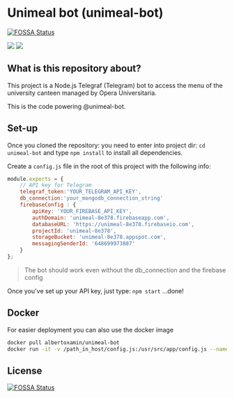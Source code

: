 # Unimeal bot (unimeal-bot)
[![FOSSA Status](https://app.fossa.io/api/projects/git%2Bgithub.com%2Falbertoxamin%2Funimeal-bot.svg?type=shield)](https://app.fossa.io/projects/git%2Bgithub.com%2Falbertoxamin%2Funimeal-bot?ref=badge_shield)

[![](https://images.microbadger.com/badges/version/albertoxamin/unimeal-bot.svg)](https://microbadger.com/images/albertoxamin/unimeal-bot)
[![](https://images.microbadger.com/badges/image/albertoxamin/unimeal-bot.svg)](https://microbadger.com/images/albertoxamin/unimeal-bot)

## What is this repository about?
This project is a Node.js Telegraf (Telegram) bot to access the menu of the university canteen managed by Opera Universitaria.

This is the code powering @unimeal-bot.

## Set-up
Once you cloned the repository:
you need to enter into project dir: `cd unimeal-bot`
and type `npm install` to install all dependencies.

Create a `config.js` file in the root of this project with the following info:
```javascript
module.exports = {
    // API key for Telegram
    telegraf_token:'YOUR_TELEGRAM_API_KEY',
    db_connection:'your_mongodb_connection_string'
    firebaseConfig : {
        apiKey: 'YOUR_FIREBASE_API_KEY',
        authDomain: 'unimeal-8e378.firebaseapp.com',
        databaseURL: 'https://unimeal-8e378.firebaseio.com',
        projectId: 'unimeal-8e378',
        storageBucket: 'unimeal-8e378.appspot.com',
        messagingSenderId: '648699973887'
    }
};
```

> The bot should work even without the db_connection and the firebase config

Once you've set up your API key, just type:
`npm start`
...done!

## Docker
For easier deployment you can also use the docker image

```bash
docker pull albertoxamin/unimeal-bot
docker run -it -v /path_in_host/config.js:/usr/src/app/config.js --name unimeal albertoxamin/unimeal-bot
```


## License
[![FOSSA Status](https://app.fossa.io/api/projects/git%2Bgithub.com%2Falbertoxamin%2Funimeal-bot.svg?type=large)](https://app.fossa.io/projects/git%2Bgithub.com%2Falbertoxamin%2Funimeal-bot?ref=badge_large)
